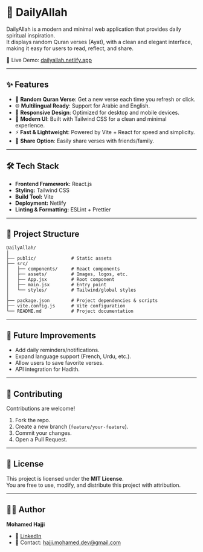 # 🌙 DailyAllah

DailyAllah is a modern and minimal web application that provides daily spiritual inspiration.  
It displays random Quran verses (Ayat), with a clean and elegant interface, making it easy for users to read, reflect, and share.

🚀 Live Demo: [dailyallah.netlify.app](https://dailyallah.netlify.app/)

---


## ✨ Features

- 📖 **Random Quran Verse**: Get a new verse each time you refresh or click.  
- 🌐 **Multilingual Ready**: Support for Arabic and English.  
- 📱 **Responsive Design**: Optimized for desktop and mobile devices.  
- 🎨 **Modern UI**: Built with Tailwind CSS for a clean and minimal experience.  
- ⚡ **Fast & Lightweight**: Powered by Vite + React for speed and simplicity.  
- 🔗 **Share Option**: Easily share verses with friends/family.  

---

## 🛠️ Tech Stack

- **Frontend Framework:** React.js  
- **Styling:** Tailwind CSS  
- **Build Tool:** Vite  
- **Deployment:** Netlify  
- **Linting & Formatting:** ESLint + Prettier  

---

## 📂 Project Structure

```
DailyAllah/
│
├── public/             # Static assets
├── src/
│   ├── components/     # React components
│   ├── assets/         # Images, logos, etc.
│   ├── App.jsx         # Root component
│   ├── main.jsx        # Entry point
│   └── styles/         # Tailwind/global styles
│
├── package.json        # Project dependencies & scripts
├── vite.config.js      # Vite configuration
└── README.md           # Project documentation
```

---

## 📌 Future Improvements

- Add daily reminders/notifications.  
- Expand language support (French, Urdu, etc.).  
- Allow users to save favorite verses.  
- API integration for Hadith.  

---

## 🤝 Contributing

Contributions are welcome!  
1. Fork the repo.  
2. Create a new branch (`feature/your-feature`).  
3. Commit your changes.  
4. Open a Pull Request.  

---

## 📜 License

This project is licensed under the **MIT License**.  
You are free to use, modify, and distribute this project with attribution.

---

## 👨‍💻 Author

**Mohamed Hajji**  
- 💼 [LinkedIn](https://www.linkedin.com/in/mohamed-hajji-dev/)  
- 📧 Contact: hajji.mohamed.dev@gmail.com
